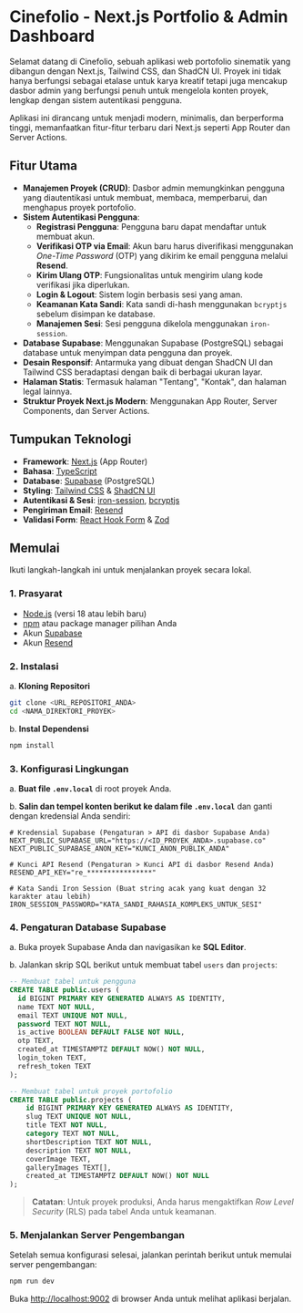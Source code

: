 # Cinefolio - Next.js Portfolio & Admin Dashboard

Selamat datang di Cinefolio, sebuah aplikasi web portofolio sinematik yang dibangun dengan Next.js, Tailwind CSS, dan ShadCN UI. Proyek ini tidak hanya berfungsi sebagai etalase untuk karya kreatif tetapi juga mencakup dasbor admin yang berfungsi penuh untuk mengelola konten proyek, lengkap dengan sistem autentikasi pengguna.

Aplikasi ini dirancang untuk menjadi modern, minimalis, dan berperforma tinggi, memanfaatkan fitur-fitur terbaru dari Next.js seperti App Router dan Server Actions.

## Fitur Utama

- **Manajemen Proyek (CRUD)**: Dasbor admin memungkinkan pengguna yang diautentikasi untuk membuat, membaca, memperbarui, dan menghapus proyek portofolio.
- **Sistem Autentikasi Pengguna**:
    - **Registrasi Pengguna**: Pengguna baru dapat mendaftar untuk membuat akun.
    - **Verifikasi OTP via Email**: Akun baru harus diverifikasi menggunakan *One-Time Password* (OTP) yang dikirim ke email pengguna melalui **Resend**.
    - **Kirim Ulang OTP**: Fungsionalitas untuk mengirim ulang kode verifikasi jika diperlukan.
    - **Login & Logout**: Sistem login berbasis sesi yang aman.
    - **Keamanan Kata Sandi**: Kata sandi di-hash menggunakan `bcryptjs` sebelum disimpan ke database.
    - **Manajemen Sesi**: Sesi pengguna dikelola menggunakan `iron-session`.
- **Database Supabase**: Menggunakan Supabase (PostgreSQL) sebagai database untuk menyimpan data pengguna dan proyek.
- **Desain Responsif**: Antarmuka yang dibuat dengan ShadCN UI dan Tailwind CSS beradaptasi dengan baik di berbagai ukuran layar.
- **Halaman Statis**: Termasuk halaman "Tentang", "Kontak", dan halaman legal lainnya.
- **Struktur Proyek Next.js Modern**: Menggunakan App Router, Server Components, dan Server Actions.

## Tumpukan Teknologi

- **Framework**: [Next.js](https://nextjs.org/) (App Router)
- **Bahasa**: [TypeScript](https://www.typescriptlang.org/)
- **Database**: [Supabase](https://supabase.com/) (PostgreSQL)
- **Styling**: [Tailwind CSS](https://tailwindcss.com/) & [ShadCN UI](https://ui.shadcn.com/)
- **Autentikasi & Sesi**: [iron-session](https://github.com/vvo/iron-session), [bcryptjs](https://github.com/dcodeIO/bcrypt.js)
- **Pengiriman Email**: [Resend](https://resend.com/)
- **Validasi Form**: [React Hook Form](https://react-hook-form.com/) & [Zod](https://zod.dev/)

## Memulai

Ikuti langkah-langkah ini untuk menjalankan proyek secara lokal.

### 1. Prasyarat

- [Node.js](https://nodejs.org/) (versi 18 atau lebih baru)
- [npm](https://www.npmjs.com/) atau package manager pilihan Anda
- Akun [Supabase](https://supabase.com/)
- Akun [Resend](https://resend.com/)

### 2. Instalasi

a. **Kloning Repositori**
   ```bash
   git clone <URL_REPOSITORI_ANDA>
   cd <NAMA_DIREKTORI_PROYEK>
   ```

b. **Instal Dependensi**
   ```bash
   npm install
   ```

### 3. Konfigurasi Lingkungan

a. **Buat file `.env.local`** di root proyek Anda.

b. **Salin dan tempel konten berikut ke dalam file `.env.local`** dan ganti dengan kredensial Anda sendiri:

   ```env
   # Kredensial Supabase (Pengaturan > API di dasbor Supabase Anda)
   NEXT_PUBLIC_SUPABASE_URL="https://<ID_PROYEK_ANDA>.supabase.co"
   NEXT_PUBLIC_SUPABASE_ANON_KEY="KUNCI_ANON_PUBLIK_ANDA"

   # Kunci API Resend (Pengaturan > Kunci API di dasbor Resend Anda)
   RESEND_API_KEY="re_****************"

   # Kata Sandi Iron Session (Buat string acak yang kuat dengan 32 karakter atau lebih)
   IRON_SESSION_PASSWORD="KATA_SANDI_RAHASIA_KOMPLEKS_UNTUK_SESI"
   ```

### 4. Pengaturan Database Supabase

a. Buka proyek Supabase Anda dan navigasikan ke **SQL Editor**.

b. Jalankan skrip SQL berikut untuk membuat tabel `users` dan `projects`:

   ```sql
   -- Membuat tabel untuk pengguna
   CREATE TABLE public.users (
     id BIGINT PRIMARY KEY GENERATED ALWAYS AS IDENTITY,
     name TEXT NOT NULL,
     email TEXT UNIQUE NOT NULL,
     password TEXT NOT NULL,
     is_active BOOLEAN DEFAULT FALSE NOT NULL,
     otp TEXT,
     created_at TIMESTAMPTZ DEFAULT NOW() NOT NULL,
     login_token TEXT,
     refresh_token TEXT
   );

   -- Membuat tabel untuk proyek portofolio
   CREATE TABLE public.projects (
       id BIGINT PRIMARY KEY GENERATED ALWAYS AS IDENTITY,
       slug TEXT UNIQUE NOT NULL,
       title TEXT NOT NULL,
       category TEXT NOT NULL,
       shortDescription TEXT NOT NULL,
       description TEXT NOT NULL,
       coverImage TEXT,
       galleryImages TEXT[],
       created_at TIMESTAMPTZ DEFAULT NOW() NOT NULL
   );
   ```

   > **Catatan**: Untuk proyek produksi, Anda harus mengaktifkan *Row Level Security* (RLS) pada tabel Anda untuk keamanan.

### 5. Menjalankan Server Pengembangan

Setelah semua konfigurasi selesai, jalankan perintah berikut untuk memulai server pengembangan:

```bash
npm run dev
```

Buka [http://localhost:9002](http://localhost:9002) di browser Anda untuk melihat aplikasi berjalan.

